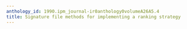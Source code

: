 ```yaml
---
anthology_id: 1990.ipm_journal-ir0anthology0volumeA26A5.4
title: Signature file methods for implementing a ranking strategy
---
```


